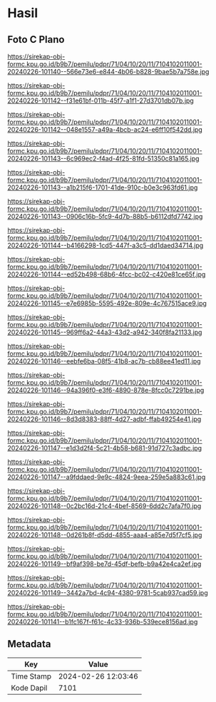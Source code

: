 # Hasil

## Foto C Plano

https://sirekap-obj-formc.kpu.go.id/b9b7/pemilu/pdpr/71/04/10/20/11/7104102011001-20240226-101140--566e73e6-e844-4b06-b828-9bae5b7a758e.jpg

https://sirekap-obj-formc.kpu.go.id/b9b7/pemilu/pdpr/71/04/10/20/11/7104102011001-20240226-101142--f31e61bf-011b-45f7-a1f1-27d3701db07b.jpg

https://sirekap-obj-formc.kpu.go.id/b9b7/pemilu/pdpr/71/04/10/20/11/7104102011001-20240226-101142--048e1557-a49a-4bcb-ac24-e6ff10f542dd.jpg

https://sirekap-obj-formc.kpu.go.id/b9b7/pemilu/pdpr/71/04/10/20/11/7104102011001-20240226-101143--6c969ec2-f4ad-4f25-81fd-51350c81a165.jpg

https://sirekap-obj-formc.kpu.go.id/b9b7/pemilu/pdpr/71/04/10/20/11/7104102011001-20240226-101143--a1b215f6-1701-41de-910c-b0e3c963fd61.jpg

https://sirekap-obj-formc.kpu.go.id/b9b7/pemilu/pdpr/71/04/10/20/11/7104102011001-20240226-101143--0906c16b-5fc9-4d7b-88b5-b6112dfd7742.jpg

https://sirekap-obj-formc.kpu.go.id/b9b7/pemilu/pdpr/71/04/10/20/11/7104102011001-20240226-101144--b4166298-1cd5-447f-a3c5-dd1daed34714.jpg

https://sirekap-obj-formc.kpu.go.id/b9b7/pemilu/pdpr/71/04/10/20/11/7104102011001-20240226-101144--ed52b498-68b6-4fcc-bc02-c420e81ce65f.jpg

https://sirekap-obj-formc.kpu.go.id/b9b7/pemilu/pdpr/71/04/10/20/11/7104102011001-20240226-101145--e7e6985b-5595-492e-809e-4c767515ace9.jpg

https://sirekap-obj-formc.kpu.go.id/b9b7/pemilu/pdpr/71/04/10/20/11/7104102011001-20240226-101145--969ff6a2-44a3-43d2-a942-340f8fa21133.jpg

https://sirekap-obj-formc.kpu.go.id/b9b7/pemilu/pdpr/71/04/10/20/11/7104102011001-20240226-101146--eebfe6ba-08f5-41b8-ac7b-cb88ee41ed11.jpg

https://sirekap-obj-formc.kpu.go.id/b9b7/pemilu/pdpr/71/04/10/20/11/7104102011001-20240226-101146--94a396f0-e3f6-4890-878e-8fcc0c7291be.jpg

https://sirekap-obj-formc.kpu.go.id/b9b7/pemilu/pdpr/71/04/10/20/11/7104102011001-20240226-101146--8d3d8383-88ff-4d27-adbf-ffab49254e41.jpg

https://sirekap-obj-formc.kpu.go.id/b9b7/pemilu/pdpr/71/04/10/20/11/7104102011001-20240226-101147--e1d3d2f4-5c21-4b58-b681-91d727c3adbc.jpg

https://sirekap-obj-formc.kpu.go.id/b9b7/pemilu/pdpr/71/04/10/20/11/7104102011001-20240226-101147--a9fddaed-9e9c-4824-9eea-259e5a883c61.jpg

https://sirekap-obj-formc.kpu.go.id/b9b7/pemilu/pdpr/71/04/10/20/11/7104102011001-20240226-101148--0c2bc16d-21c4-4bef-8569-6dd2c7afa7f0.jpg

https://sirekap-obj-formc.kpu.go.id/b9b7/pemilu/pdpr/71/04/10/20/11/7104102011001-20240226-101148--0d261b8f-d5dd-4855-aaa4-a85e7d5f7cf5.jpg

https://sirekap-obj-formc.kpu.go.id/b9b7/pemilu/pdpr/71/04/10/20/11/7104102011001-20240226-101149--bf9af398-be7d-45df-befb-b9a42e4ca2ef.jpg

https://sirekap-obj-formc.kpu.go.id/b9b7/pemilu/pdpr/71/04/10/20/11/7104102011001-20240226-101149--3442a7bd-4c94-4380-9781-5cab937cad59.jpg

https://sirekap-obj-formc.kpu.go.id/b9b7/pemilu/pdpr/71/04/10/20/11/7104102011001-20240226-101141--b1fc167f-f61c-4c33-936b-539ece8156ad.jpg


## Metadata

| Key        | Value               |
| ---------- | ------------------- |
| Time Stamp | 2024-02-26 12:03:46 |
| Kode Dapil | 7101                |



